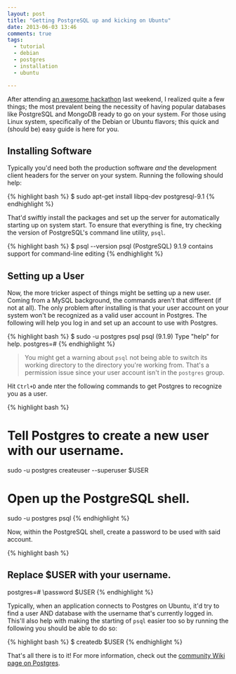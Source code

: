 ```yaml
---
layout: post
title: "Getting PostgreSQL up and kicking on Ubuntu"
date: 2013-06-03 13:46
comments: true
tags:
  - tutorial
  - debian
  - postgres
  - installation
  - ubuntu

---
```


After attending [an awesome hackathon]() last weekend, I realized quite a few 
things; the most prevalent being the necessity of having popular databases like
PostgreSQL and MongoDB ready to go on your system. For those using Linux system,
specifically of the Debian or Ubuntu flavors; this quick and (should be) easy
guide is here for you.

## Installing Software

Typically you'd need both the production software *and* the development client 
headers for the server on your system. Running the following should help:

{% highlight bash %}
$ sudo apt-get install libpq-dev postgresql-9.1
{% endhighlight %}

That'd swiftly install the packages and set up the server for automatically 
starting up on system start. To ensure that everything is fine, try checking 
the version of PostgreSQL's command line utility, `psql`.

{% highlight bash %}
$ psql --version
psql (PostgreSQL) 9.1.9
contains support for command-line editing
{% endhighlight %}

## Setting up a User

Now, the more tricker aspect of things might be setting up a new user. Coming 
from a MySQL background, the commands aren't that different (if not at all). 
The only problem after installing is that your user account on your system 
won't be recognized as a valid user account in Postgres. The following will 
help you log in and set up an account to use with Postgres.

{% highlight bash %}
$ sudo -u postgres psql
psql (9.1.9)
Type "help" for help.
postgres=#
{% endhighlight %}

> You might get a warning about `psql` not being able to switch its working 
> directory to the directory you're working from. That's a permission issue 
> since your user account isn't in the `postgres` group.

Hit `Ctrl+D` ande nter the following commands to get Postgres to recognize you 
as a user.

{% highlight bash %}
# Tell Postgres to create a new user with our username.
sudo -u postgres createuser --superuser $USER
# Open up the PostgreSQL shell.
sudo -u postgres psql
{% endhighlight %}

Now, within the PostgreSQL shell, create a password to be used with said 
account.

{% highlight bash %}
## Replace $USER with your username.
postgres=# \password $USER
{% endhighlight %}

Typically, when an application connects to Postgres on Ubuntu, it'd try to 
find a user AND database with the username that's currently logged in. This'll 
also help with making the starting of `psql` easier too so by running the 
following you should be able to do so:

{% highlight bash %}
$ createdb $USER
{% endhighlight %}

That's all there is to it! For more information, check out the [community Wiki page on Postgres](1).

[1]: https://help.ubuntu.com/community/PostgreSQL
